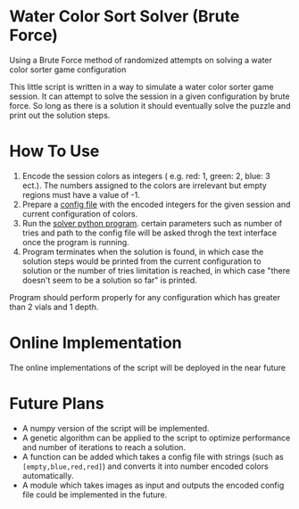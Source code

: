 # Water Color Sort Solver (Brute Force)
Using a Brute Force method of randomized attempts on solving a water color sorter game configuration

This little script is written in a way to simulate a water color sorter game session. It can attempt to solve the session in a given configuration by brute force. So long as there is a solution it should eventually solve the puzzle and print out the solution steps.

# How To Use

1) Encode the session colors as integers ( e.g. red: 1, green: 2, blue: 3 ect.). The numbers assigned to the colors are irrelevant but empty regions must have a value of -1. 
2) Prepare a [config file](example_config.txt) with the encoded integers for the given session and current configuration of colors.
3) Run the [solver python program](water_sort_puzzle_solver.py). certain parameters such as number of tries and path to the config file will be asked throgh the text interface once the program is running.
4) Program terminates when the solution is found, in which case the solution steps would be printed from the current configuration to solution or the number of tries limitation is reached, in which case "there doesn't seem to be a solution so far" is printed.

Program should perform properly for any configuration which has greater than 2 vials and 1 depth.

# Online Implementation

The online implementations of the script will be deployed in the near future

# Future Plans
- A numpy version of the script will be implemented.
- A genetic algorithm can be applied to the script to optimize performance and number of iterations to reach a solution.
- A function can be added which takes a config file with strings (such as `[empty,blue,red,red]`) and converts it into number encoded colors automatically.
- A module which takes images as input and outputs the encoded config file could be implemented in the future.
